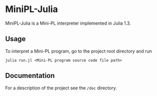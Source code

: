 # MiniPL-Julia
MiniPL-Julia is a Mini-PL interpreter implemented in Julia 1.3.

## Usage
To interpret a Mini-PL program, go to the project root directory and run

`julia run.jl <Mini-PL program source code file path>`

## Documentation
For a description of the project see the `/doc` directory.
